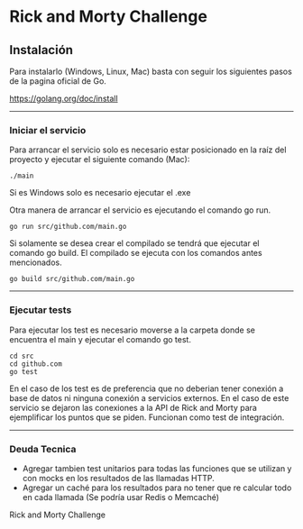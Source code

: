 # Rick and Morty Challenge

## Instalación

Para instalarlo (Windows, Linux, Mac) basta con seguir los siguientes pasos de la pagina oficial de Go. 

https://golang.org/doc/install

---
### Iniciar el servicio
Para arrancar el servicio solo es necesario estar posicionado en la raíz del proyecto y ejecutar el siguiente comando (Mac):
```
./main
```
Si es Windows solo es necesario ejecutar el .exe

Otra manera de arrancar el servicio es ejecutando el comando go run.
```
go run src/github.com/main.go 
```

Si solamente se desea crear el compilado se tendrá que ejecutar el comando go build. El compilado se ejecuta con los comandos antes mencionados.
```
go build src/github.com/main.go 
```

---
### Ejecutar tests
Para ejecutar los test es necesario moverse a la carpeta donde se encuentra el main y ejecutar el comando go test.
```
cd src
cd github.com
go test
```

En el caso de los test es de preferencia que no deberian tener conexión a base de datos ni ninguna conexión a servicios externos.
En el caso de este servicio se dejaron las conexiones a la API de Rick and Morty para ejemplificar los puntos que se piden. Funcionan como test de integración.

---
### Deuda Tecnica
* Agregar tambien test unitarios para todas las funciones que se utilizan y con mocks en los resultados de las llamadas HTTP.
* Agregar un caché para los resultados para no tener que re calcular todo en cada llamada (Se podría usar Redis o Memcaché)

Rick and Morty Challenge
